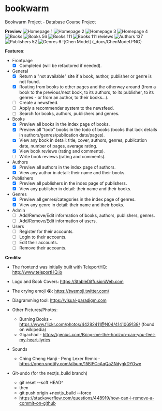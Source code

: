 # bookwarm

Bookwarm Project - Database Course Project

**Preview**
![Homepage 1](_docs/homepage01.PNG)
![Homepage 2](_docs/homepage02.PNG)
![Homepage 3](_docs/homepage03.PNG)
![Homepage 4](_docs/homepage04.PNG)
![Books](_docs/books.PNG)
![Books 56](_docs/books56.PNG)
![Books 111](_docs/books111.PNG)
![Books 111 reviews](_docs/books111reviews.PNG)
![Authors 137](_docs/authors137.PNG)
![Publishers 52](_docs/publishers52.PNG)
![Genres 6](_docs/genres06.PNG)
![Chen Model] (_docs/ChenModel.PNG)

**Features:**

* Frontpage
  * [x] Completed (will be refactored if needed).
* General
  * [x] Return a "not available" site if a book, author, publisher or genre is not found.
  * [x] Routing from books to other pages and the otherway around (from a book to the previous/next book, to its authors, to its publisher, to its genres - or from an author, to their books...).
  * [ ] Create a newsfeed.
  * [ ] Apply a recommender system to the newsfeed.
  * [ ] Search for books, authors, publishers and genres.
* Books
  * [x] Preview all books in the index page of books.
  * [x] Preview all "todo" books in the todo of books (books that lack details in authors/genres/publication date/pages).
  * [x] View any book in detail: title, cover, authors, genres, publication date, number of pages, average rating.
  * [x] View book reviews (rating and comments).
  * [ ] Write book reviews (rating and comments).
* Authors
  * [x] Preview all authors in the index page of authors.
  * [x] View any author in detail: their name and their books.
* Publishers
  * [x] Preview all publishers in the index page of publishers.
  * [x] View any publisher in detail: their name and their books.
* Genres
  * [x] Preview all genres/categories in the index page of genres.
  * [x] View any genre in detail: their name and their books.
* Admin
  * [ ] Add/Remove/Edit information of books, authors, publishers, genres.
  * [ ] Add/Remove/Edit information of users.
* Users
  * [ ] Register for their accounts.
  * [ ] Login to their accounts.
  * [ ] Edit their accounts.
  * [ ] Remove their accounts.
  
**Credits:**

* The frontend was initially built with TeleportHQ: <http://www.teleportHQ.io>
* Logo and Book Covers: <https://StableDiffusionWeb.com>
* The crying emoji 😭: <https://twemoji.twitter.com/>
* Diagramming tool: <https://visual-paradigm.com>

* Other Pictures/Photos:
  * Burning Books - <https://www.flickr.com/photos/44282411@N04/4141069138/> (found on wikipedia)
  * Gigachad - <https://genius.com/Bring-me-the-horizon-can-you-feel-my-heart-lyrics>

* Sounds
  * Ching Cheng Hanji - Peng Lexer Remix - <https://open.spotify.com/album/15BlFCcAqQaZNdygkDYOwe>

* Git-undo (for the nextjs_build branch)
  * git reset --soft HEAD^
  * then
  * git push origin +nextjs_build --force
  * <https://stackoverflow.com/questions/448919/how-can-i-remove-a-commit-on-github>
